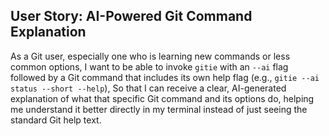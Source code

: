 ## User Story: AI-Powered Git Command Explanation

As a Git user, especially one who is learning new commands or less common options,
I want to be able to invoke `gitie` with an `--ai` flag followed by a Git command that includes its own help flag (e.g., `gitie --ai status --short --help`),
So that I can receive a clear, AI-generated explanation of what that specific Git command and its options do, helping me understand it better directly in my terminal instead of just seeing the standard Git help text.
